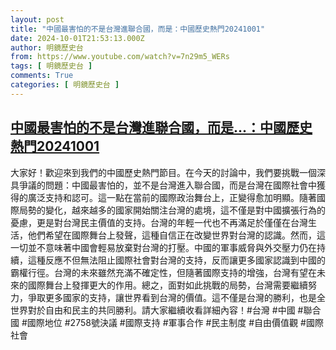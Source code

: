 ```yaml
---
layout: post
title: "中國最害怕的不是台灣進聯合國，而是：中國歷史熱門20241001"
date: 2024-10-01T21:53:13.000Z
author: 明鏡歷史台
from: https://www.youtube.com/watch?v=7n29m5_WERs
tags: [ 明鏡歷史台 ]
comments: True
categories: [ 明鏡歷史台 ]
---
```

<!--1727819593000-->
[中國最害怕的不是台灣進聯合國，而是...：中國歷史熱門20241001](https://www.youtube.com/watch?v=7n29m5_WERs)
------

<div>
大家好！歡迎來到我們的中國歷史熱門節目。在今天的討論中，我們要挑戰一個深具爭議的問題：中國最害怕的，並不是台灣進入聯合國，而是台灣在國際社會中獲得的廣泛支持和認可。這一點在當前的國際政治舞台上，正變得愈加明顯。隨著國際局勢的變化，越來越多的國家開始關注台灣的處境，這不僅是對中國擴張行為的憂慮，更是對台灣民主價值的支持。台灣的年輕一代也不再滿足於僅僅在台灣生活，他們希望在國際舞台上發聲，這種自信正在改變世界對台灣的認識。然而，這一切並不意味著中國會輕易放棄對台灣的打壓。中國的軍事威脅與外交壓力仍在持續，這種反應不但無法阻止國際社會對台灣的支持，反而讓更多國家認識到中國的霸權行徑。台灣的未來雖然充滿不確定性，但隨著國際支持的增強，台灣有望在未來的國際舞台上發揮更大的作用。總之，面對如此挑戰的局勢，台灣需要繼續努力，爭取更多國家的支持，讓世界看到台灣的價值。這不僅是台灣的勝利，也是全世界對於自由和民主的共同勝利。請大家繼續收看詳細內容！#台灣 #中國 #聯合國 #國際地位 #2758號決議 #國際支持 #軍事合作 #民主制度 #自由價值觀 #國際社會
</div>
